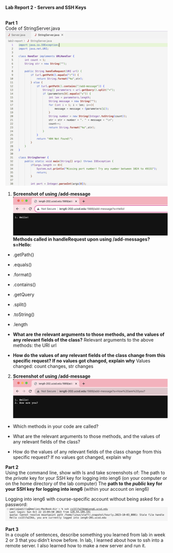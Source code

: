 **Lab Report 2 - Servers and SSH Keys** <br /> <br />

**Part 1** <br />
Code of StringServer.java
![Image](stringserver1.png) <br />

1) **Screenshot of using /add-message** <br />
![Image](add-message1.png) <br />
**Methods called in handleRequest upon using /add-messages?s=Hello:** <br />
- .getPath()
- .equals()
- .format()
- .contains()
- .getQuery
- .split()
- .toString()
- .length


- **What are the relevant arguments to those methods, and the values of any relevant fields of the class?**
Relevant arguments to the above methods:
the URI url <br />

- **How do the values of any relevant fields of the class change from this specific request? If no values got changed, explain why**
Values changed: count changes, str changes <br />

2) **Screenshot of using /add-message** <br />
![Image](add-message2.png) <br />
- Which methods in your code are called?

- What are the relevant arguments to those methods, and the values of any relevant fields of the class?

- How do the values of any relevant fields of the class change from this specific request? If no values got changed, explain why

**Part 2** <br />
Using the command line, show with ls and take screenshots of: 
The path to the _private_ key for your SSH key for logging into ieng6 (on your computer or on the home directory of the lab computer)
The **path to the _public_ key for your SSH key for logging into ieng6** (within your account on ieng6)

Logging into ieng6 with course-specific account without being asked for a password:
![Image](terminal-interaction.png)

**Part 3** <br />
In a couple of sentences, describe something you learned from lab in week 2 or 3 that you didn’t know before.
In lab, I learned about how to ssh into a remote server. I also learned how to make a new server and run it.
